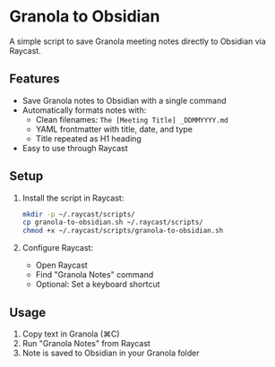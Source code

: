 # Granola to Obsidian

A simple script to save Granola meeting notes directly to Obsidian via Raycast.

## Features

- Save Granola notes to Obsidian with a single command
- Automatically formats notes with:
  - Clean filenames: `The [Meeting Title] _DDMMYYYY.md`
  - YAML frontmatter with title, date, and type
  - Title repeated as H1 heading
- Easy to use through Raycast

## Setup

1. Install the script in Raycast:
   ```bash
   mkdir -p ~/.raycast/scripts/
   cp granola-to-obsidian.sh ~/.raycast/scripts/
   chmod +x ~/.raycast/scripts/granola-to-obsidian.sh
   ```

2. Configure Raycast:
   - Open Raycast
   - Find "Granola Notes" command
   - Optional: Set a keyboard shortcut

## Usage

1. Copy text in Granola (⌘C)
2. Run "Granola Notes" from Raycast
3. Note is saved to Obsidian in your Granola folder
